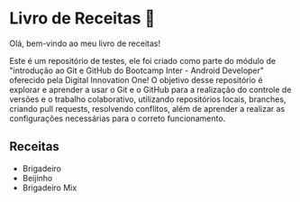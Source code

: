 # Livro de Receitas :book:

Olá, bem-vindo ao meu livro de receitas!

Este é um repositório de testes, ele foi criado como parte do módulo de "introdução ao Git e GitHub do Bootcamp Inter - Android Developer" oferecido pela Digital Innovation One!
O objetivo desse repositório é explorar e aprender a usar o Git e o GitHub para a realização do controle de versões e o trabalho colaborativo, utilizando repositórios locais, branches, criando pull requests, resolvendo conflitos, além de aprender a realizar as configurações necessárias para o correto funcionamento.


## Receitas

 * Brigadeiro
 * Beijinho
 * Brigadeiro Mix

